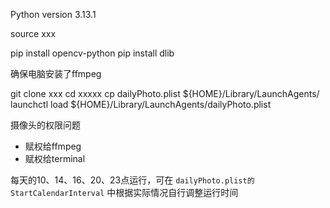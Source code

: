 


Python version 3.13.1

source xxx

pip install opencv-python
pip install dlib


确保电脑安装了ffmpeg





git clone xxx
cd xxxxx
cp dailyPhoto.plist ${HOME}/Library/LaunchAgents/
launchctl load ${HOME}/Library/LaunchAgents/dailyPhoto.plist



摄像头的权限问题
- 赋权给ffmpeg
- 赋权给terminal


每天的10、14、16、20、23点运行，可在 `dailyPhoto.plist的StartCalendarInterval` 中根据实际情况自行调整运行时间